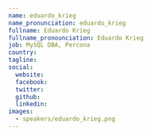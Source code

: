 ```yaml
---
name: eduardo_krieg
name_pronunciation: eduardo_krieg
fullname: Eduardo Krieg
fullname_pronounciation: Eduardo Krieg
job: MySQL DBA, Percona
country: 
tagline: 
social:
  website:
  facebook:
  twitter:
  github: 
  linkedin: 
images:
  - speakers/eduardo_krieg.png
---
```

